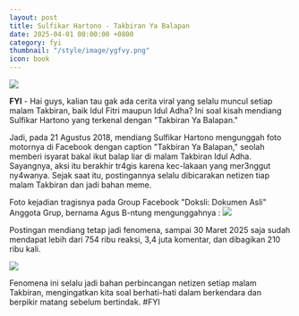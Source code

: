 ```yaml
---
layout: post
title: Sulfikar Hartono - Takbiran Ya Balapan
date: 2025-04-01 00:00:00 +0800
category: fyi
thumbnail: "/style/image/ygfvy.png"
icon: book
---
```

![](https://blogger.googleusercontent.com/img/a/AVvXsEhqd6IQJpveV9u0tZ2TZmolLoHvkoAJoqpTwOXfg8whxo5R2SSPH1xxbCbyyFH2UJUdB2vq21y3O3L-XXeO-3YpnLWhQwAyE1x64edBliR4QWDL_BRd0V4LNDyUC18TE2Og-Fg-p6uS8s_L6pB-utBmfU-ygvU_0oQA-08EzC4bpfJxnL5fdVxl5ZoCUzY)

**FYI** - Hai guys, kalian tau gak ada cerita viral yang selalu muncul setiap malam Takbiran, baik Idul Fitri maupun Idul Adha? Ini soal kisah mendiang Sulfikar Hartono yang terkenal dengan "Takbiran Ya Balapan."

Jadi, pada 21 Agustus 2018, mendiang Sulfikar Hartono mengunggah foto motornya di Facebook dengan caption "Takbiran Ya Balapan," seolah memberi isyarat bakal ikut balap liar di malam Takbiran Idul Adha. Sayangnya, aksi itu berakhir tr4gis karena kec-lakaan yang mer3nggut ny4wanya. Sejak saat itu, postingannya selalu dibicarakan netizen tiap malam Takbiran dan jadi bahan meme.

Foto kejadian tragisnya pada Group Facebook "Doksli: Dokumen Asli" Anggota Grup, bernama Agus B-ntung mengunggahnya :
![](https://blogger.googleusercontent.com/img/a/AVvXsEheHPoyb-7k4U3sDM8htb8yQB3i3xUGvd2j4c-YAPKyrAJlb9GthTW8FvMXnxySsrIET0dwB5MHt2YTYHOduPCP3XXFvcg8x6M5DDTDyouPf66FMrRYjEqF1-r-IriUzgUONln0B7pMabDPl9gzdUJOPVSLd73w49i9L4JFCfnUWbWiv-vaW4CgqN7BGm8)


Postingan mendiang tetap jadi fenomena, sampai 30 Maret 2025 saja sudah mendapat lebih dari 754 ribu reaksi, 3,4 juta komentar, dan dibagikan 210 ribu kali.

![](https://blogger.googleusercontent.com/img/a/AVvXsEh9oOTcZk33mtUBPS0lT5_F0ysYIu7Y5g12i3y4BiEEugxo4jBwqETW3qXrhtHJ1Wgy76LvVUL9sGjXC5Ea5UaZGZTFjVGygdf9_2qVVgN0NNDxejTXp6KdXJAiCyidYnV6MYYgBkldhwN6aYcUcAAPmFRtPjQNRH07ruXcy75-DWPvGd7YqB0jRlcy77k)

Fenomena ini selalu jadi bahan perbincangan netizen setiap malam Takbiran, mengingatkan kita soal berhati-hati dalam berkendara dan berpikir matang sebelum bertindak.
#FYI

